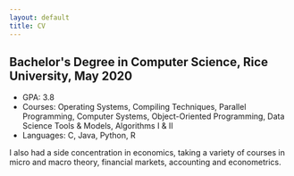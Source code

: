 ```yaml
---
layout: default
title: CV
---
```


## Bachelor's Degree in Computer Science, Rice University, May 2020

* GPA: 3.8
* Courses: Operating Systems, Compiling Techniques, Parallel Programming, Computer Systems, Object-Oriented Programming, Data Science Tools & Models, Algorithms I & II
* Languages: C, Java, Python, R

I also had a side concentration in economics, taking a variety of courses in micro and macro theory, financial markets, accounting and econometrics.
